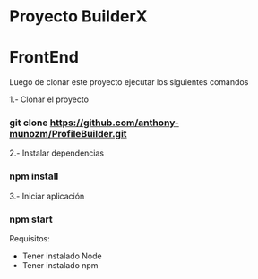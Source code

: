 # Proyecto BuilderX

# FrontEnd

Luego de clonar este proyecto ejecutar los siguientes comandos

1.- Clonar el proyecto
### git clone https://github.com/anthony-munozm/ProfileBuilder.git

2.- Instalar dependencias
### npm install

3.- Iniciar aplicación
### npm start

Requisitos:
- Tener instalado Node
- Tener instalado npm




